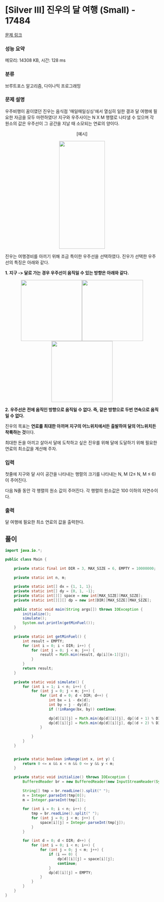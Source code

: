 # [Silver III] 진우의 달 여행 (Small) - 17484 

[문제 링크](https://www.acmicpc.net/problem/17484) 

### 성능 요약

메모리: 14308 KB, 시간: 128 ms

### 분류

브루트포스 알고리즘, 다이나믹 프로그래밍

### 문제 설명

<p>우주비행이 꿈이였던 진우는 음식점 '매일매일싱싱'에서 열심히 일한 결과 달 여행에 필요한 자금을 모두 마련하였다! 지구와 우주사이는 N X M 행렬로 나타낼 수 있으며 각 원소의 값은 우주선이 그 공간을 지날 때 소모되는 연료의 양이다.</p>

<p style="text-align: center;">[예시]</p>

<p style="text-align: center;"><img alt="" src="https://upload.acmicpc.net/9e155c65-43ea-492b-af73-d3f9f9c9dc44/-/preview/" style="width: 150px; height: 353px;"></p>

<p>진우는 여행경비를 아끼기 위해 조금 특이한 우주선을 선택하였다. 진우가 선택한 우주선의 특징은 아래와 같다.</p>

<p><strong>1. 지구 -> 달로 가는 경우 우주선이 움직일 수 있는 방향은 아래와 같다.</strong></p>

<p style="text-align: center;"><img alt="" src="https://upload.acmicpc.net/8f6fc516-9870-4ef6-8474-b5d82f7b6f21/-/preview/" style="height: 200px; width: 200px;"><img alt="" src="https://upload.acmicpc.net/eb6f87f0-f4d0-43cc-8e9d-5d94bfc41936/-/preview/" style="height: 200px; width: 200px;"><img alt="" src="https://upload.acmicpc.net/e7b501aa-c92c-4a17-aed7-c7868b89af7a/-/preview/" style="height: 200px; width: 200px;"></p>

<p><strong>2. 우주선은 전에 움직인 방향으로 움직일 수 없다. 즉, 같은 방향으로 두번 연속으로 움직일 수 없다.</strong></p>

<p>진우의 목표는 <strong>연료를 최대한 아끼며 지구의 어느위치에서든 출발하여 달의 어느위치든 착륙하는 것</strong>이다.</p>

<p>최대한 돈을 아끼고 살아서 달에 도착하고 싶은 진우를 위해 달에 도달하기 위해 필요한 연료의 최소값을 계산해 주자.</p>

### 입력 

 <p>첫줄에 지구와 달 사이 공간을 나타내는 행렬의 크기를 나타내는 N, M (2≤ N, M ≤ 6)이 주어진다.</p>

<p>다음 N줄 동안 각 행렬의 원소 값이 주어진다. 각 행렬의 원소값은 100 이하의 자연수이다.</p>

### 출력 

 <p>달 여행에 필요한 최소 연료의 값을 출력한다.</p>

## 풀이
```java
import java.io.*;

public class Main {
    
    private static final int DIR = 3, MAX_SIZE = 6, EMPTY = 10000000;
    
    private static int n, m;
    
    private static int[] dx = {1, 1, 1};
    private static int[] dy = {0, 1, -1};
    private static int[][] space = new int[MAX_SIZE][MAX_SIZE];
    private static int[][][] dp = new int[DIR][MAX_SIZE][MAX_SIZE];
    
    public static void main(String args[]) throws IOException {
        initialize();
        simulate();
        System.out.println(getMinFuel());
    }
    
    private static int getMinFuel() {
        int result = EMPTY;
        for (int i = 0; i < DIR; i++) {
            for (int j = 0; j < m; j++) {
                result = Math.min(result, dp[i][n-1][j]);
            }
        }
        return result;
    }
    
    private static void simulate() {
        for (int i = 1; i < n; i++) {
            for (int j = 0; j < m; j++) {
                for (int d = 0; d < DIR; d++) {
                    int bx = i - dx[d];
                    int by = j - dy[d];
                    if (!inRange(bx, by)) continue;
                    
                    dp[d][i][j] = Math.min(dp[d][i][j], dp[(d + 1) % DIR][bx][by] + space[i][j]);
                    dp[d][i][j] = Math.min(dp[d][i][j], dp[(d + 2) % DIR][bx][by] + space[i][j]);
                }
                
            }
        }
    }

    
    private static boolean inRange(int x, int y) {
        return 0 <= x && x < n && 0 <= y && y < m;
    }
    
    private static void initialize() throws IOException {
        BufferedReader br = new BufferedReader(new InputStreamReader(System.in));
        
        String[] tmp = br.readLine().split(" ");
        n = Integer.parseInt(tmp[0]);
        m = Integer.parseInt(tmp[1]);
        
        for (int i = 0; i < n; i++) {
            tmp = br.readLine().split(" ");
            for (int j = 0; j < m; j++) {
                space[i][j] = Integer.parseInt(tmp[j]);
            }
        }
        
        for (int d = 0; d < DIR; d++) {
            for (int i = 0; i < n; i++) {
                for (int j = 0; j < m; j++) {
                    if (i == 0) {
                        dp[d][i][j] = space[i][j];
                        continue;
                    }
                    dp[d][i][j] = EMPTY;
                }
            }
        }
    }
}
```
